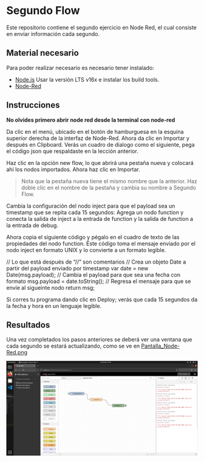 # Segundo Flow
Este repositorio contiene el segundo ejercicio en Node Red, el cual consiste en enviar información cada segundo.

## Material necesario
Para poder realizar necesario es necesario tener instalado:
- [Node.js](https://github.com/nodesource/distributions/blob/master/README.md) Usar la versión LTS v16x e instalar los build tools.
- [Node-Red](https://nodered.org/docs/getting-started/local)

## Instrucciones

**No olvides primero abrir node red desde la terminal con node-red**

Da clic en el menú, ubicado en el botón de hamburguesa en la esquina superior derecha de la interfaz de Node-Red. Ahora da clic en Importar y después en Clipboard. Verás un cuadro de dialogo como el siguiente, pega el código json que respaldaste en la lección anterior.

Haz clic en la opción new flow, lo que abrirá una pestaña nueva y colocará ahí los nodos importados. Ahora haz clic en Importar.

>Nota que la pestaña nueva tiene el mismo nombre que la anterior. Haz doble clic en el nombre de la pestaña y cambia su nombre a Segundo Flow.

Cambia la configuración del nodo inject para que el payload sea un timestamp que se repita cada 15 segundos:
Agrega un nodo function y conecta la salida de inject a la entrada de function y la salida de function a la entrada de debug.

Ahora copia el siguiente código y pégalo en el cuadro de texto de las propiedades del nodo function. Éste código toma el mensaje enviado por el nodo inject en formato UNIX y lo convierte a un formato legible.


// Lo que está después de “//” son comentarios
// Crea un objeto Date a partir del payload enviado por timestamp
var date = new Date(msg.payload);
// Cambia el payload para que sea una fecha con formato
msg.payload = date.toString();
// Regresa el mensaje para que se envíe al sigueinte nodo
return msg;

Si corres tu programa dando clic en Deploy; verás que cada 15 segundos da la fecha y hora en un lenguaje legible.

## Resultados
Una vez completados los pasos anteriores se deberá ver una ventana que cada segundo se estará actualizando, como se ve en [Pantalla_Node-Red.png](https://github.com/ArathTzec/Segundo-Flow/blob/main/Pantalla_Node-Red.png)

![](https://github.com/ArathTzec/Segundo-Flow/blob/main/Pantalla_Node-Red.png?raw=true)

